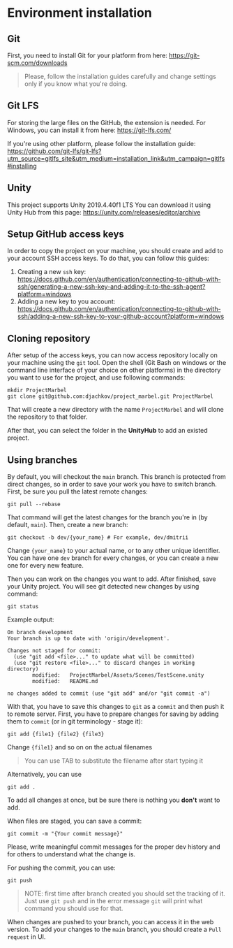 # Environment installation

## Git

First, you need to install Git for your platform from here:
https://git-scm.com/downloads

>Please, follow the installation guides carefully and change settings only if you know what you're doing. 

## Git LFS

For storing the large files on the GitHub, the extension is needed. 
For Windows, you can install it from here:
https://git-lfs.com/

If you're using other platform, please follow the installation guide:
https://github.com/git-lfs/git-lfs?utm_source=gitlfs_site&utm_medium=installation_link&utm_campaign=gitlfs#installing

## Unity

This project supports Unity 2019.4.40f1 LTS
You can download it using Unity Hub from this page:
https://unity.com/releases/editor/archive

## Setup GitHub access keys

In order to copy the project on your machine, you should create and add to your account SSH access keys. To do that, you can follow this guides: 

1.  Creating a new `ssh` key: https://docs.github.com/en/authentication/connecting-to-github-with-ssh/generating-a-new-ssh-key-and-adding-it-to-the-ssh-agent?platform=windows
2. Adding a new key to you account: https://docs.github.com/en/authentication/connecting-to-github-with-ssh/adding-a-new-ssh-key-to-your-github-account?platform=windows

## Cloning repository

After setup of the access keys, you can now access repository locally on your machine using the `git` tool. 
Open the shell (Git Bash on windows or the command line interface of your choice on other platforms) in the directory you want to use for the project, and use following commands:

```
mkdir ProjectMarbel
git clone git@github.com:djachkov/project_marbel.git ProjectMarbel

```

That will create a new directory with the name `ProjectMarbel` and will clone the repository to that folder.

After that, you can select the folder in the **UnityHub** to add an existed project. 

## Using branches

By default, you will checkout the `main` branch.
This branch is protected from direct changes, so in order to save your work you have to switch branch.
First, be sure you pull the latest remote changes:
```
git pull --rebase
```

That command will get the latest changes for the branch you're in (by default, `main`).
Then, create a new branch:
```
git checkout -b dev/{your_name} # For example, dev/dmitrii
```

Change `{your_name}` to your actual name, or to any other unique identifier. 
You can have one `dev` branch for every changes, or you can create a new one for every new feature. 

Then you can work on the changes you want to add.
After finished, save your Unity project. You will see git detected new changes by using command:

```
git status
```

Example output:

```
On branch development
Your branch is up to date with 'origin/development'.

Changes not staged for commit:
  (use "git add <file>..." to update what will be committed)
  (use "git restore <file>..." to discard changes in working directory)
        modified:   ProjectMarbel/Assets/Scenes/TestScene.unity
        modified:   README.md

no changes added to commit (use "git add" and/or "git commit -a")
```

With that, you have to save this changes to `git` as a `commit` and then push it to remote server. 
First, you have to prepare changes for saving by adding them to `commit` (or in git terminology - stage it):
```
git add {file1} {file2} {file3}
```
Change `{file1}` and so on on the actual filenames
> You can use TAB to substitute the filename after start typing it

Alternatively, you can use
```
git add .
```
To add all changes at once, but be sure there is nothing you **don't** want to add.

When files are staged, you can save a commit:

```
git commit -m "{Your commit message}"
```

Please, write meaningful commit messages for the proper dev history and for others to understand what the change is. 

For pushing the commit, you can use:

```
git push
```

> NOTE: first time after branch created you should set the tracking of it. Just use `git push` and in the error message `git` will print what command you should use for that.

When changes are pushed to your branch, you can access it in the web version. 
To add your changes to the `main`  branch, you should create a `Pull request`  in UI. 

